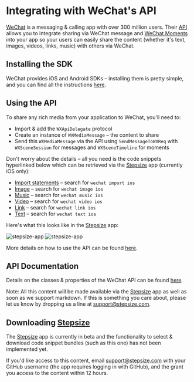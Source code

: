 Integrating with WeChat's API
=============================

[WeChat](http://wechat.com/) is a messaging & calling app with over 300 million users. Their [API](http://dev.wechat.com/wechatapi) allows you to integrate sharing via WeChat message and [WeChat Moments](http://www.wechat.com/en/features.html#moments) into your app so your users can easily share the content (whether it's text, images, videos, links, music) with others via WeChat.

Installing the SDK
------------------

WeChat provides iOS and Android SDKs – installing them is pretty simple, and you can find all the instructions [here](http://dev.wechat.com/wechatapi/installguide).

Using the API
-------------

To share any rich media from your application to WeChat, you'll need to:
  - Import & add the `WXApiDelegate` protocol
  - Create an instance of `WXMediaMessage` – the content to share
  - Send this `WXMediaMessage` via the API using `SendMessageToWXReq` with `WXSceneSession` for messages and `WXSceneTimeline` for moments

Don't worry about the details – all you need is the code snippets hyperlinked below which can be retrieved via the [Stepsize](http://stepsize.com/) app (currently iOS only):
  - [Import statements](https://gist.github.com/devStepsize/aba5498b3c760582b48bea41300ecf68) – search for `wechat import ios`
  - [Image](https://gist.github.com/devStepsize/43098ffc5ae71790301c10344adcf632) – search for `wechat image ios`
  - [Music](https://gist.github.com/devStepsize/fafbdca599972bb60cf099ca26d4d3ef) – search for `wechat music ios`
  - [Video](https://gist.github.com/devStepsize/ff4610de88c819e5eeb86ce3233a4e1a) – search for `wechat video ios`
  - [Link](https://gist.github.com/devStepsize/b8d7052abd85051f1831878027724aed) – search for `wechat link ios`
  - [Text](https://gist.github.com/devStepsize/682a6c18a908667c9cc135b8a62e6f94) – search for `wechat text ios`

Here's what this looks like in the [Stepsize](http://stepsize.com/) app:

![stepsize-app](http://i.imgur.com/r8Y0rsc.gif)
![stepsize-app](http://i.imgur.com/h558ura.gif)

More details on how to use the API can be found [here](http://dev.wechat.com/wechatapi/messages-moments).

API Documentation
-----------------

Details on the classes & properties of the WeChat API can be found [here](http://dev.wechat.com/wechatapi/documentation).

Note: All this content will be made available via the [Stepsize](http://stepsize.com/) app as well as soon as we support markdown. If this is something you care about, please let us know by dropping us a line at [support@stepsize.com](mailto:support@stepsize.com).

Downloading [Stepsize](http://stepsize.com/)
--------------------------------------------

The [Stepsize](http://stepsize.com/) app is currently in beta and the functionality to select & download code snippet bundles (such as this one) has not been implemented yet.

If you'd like access to this content, email [support@stepsize.com](mailto:support@stepsize.com) with your GitHub username (the app requires logging in with GitHub), and the grant you access to the content within 12 hours.
